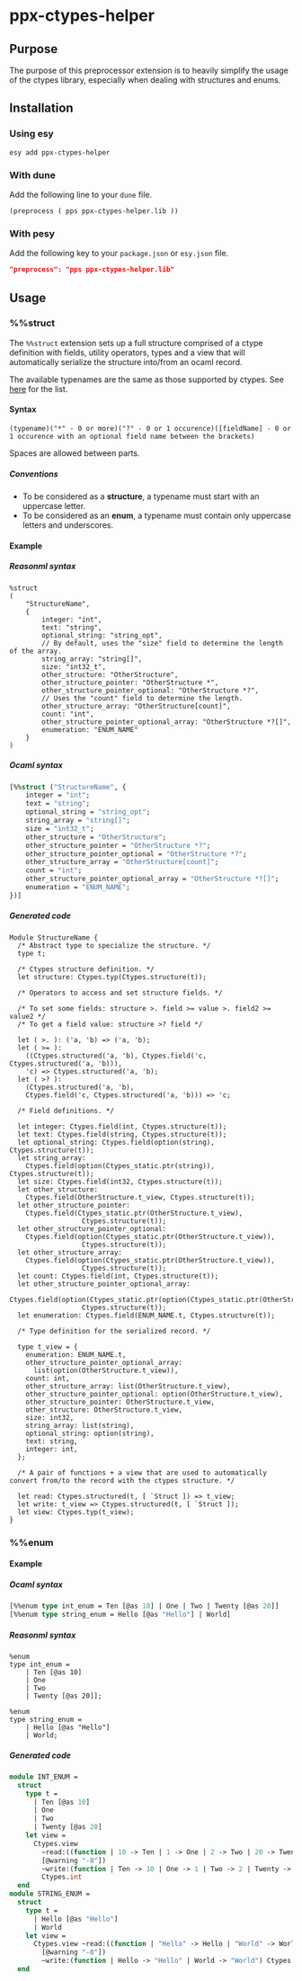 # ppx-ctypes-helper

## Purpose

The purpose of this preprocessor extension is to heavily simplify the usage of the ctypes library, especially when dealing with structures and enums.

## Installation

### Using esy

`esy add ppx-ctypes-helper`

### With dune

Add the following line to your `dune` file.

```
(preprocess ( pps ppx-ctypes-helper.lib ))
```

### With pesy

Add the following key to your `package.json` or `esy.json` file.

```json
"preprocess": "pps ppx-ctypes-helper.lib"
```

## Usage

### %%struct

The `%%struct` extension sets up a full structure comprised of a ctype definition with fields, utility operators, types and a view that will automatically serialize the structure into/from an ocaml record.

The available typenames are the same as those supported by ctypes. See [here](https://github.com/ocamllabs/ocaml-ctypes/blob/master/src/ctypes/ctypes_static.mli#L118) for the list.

#### Syntax

`(typename)("*" - 0 or more)("?" - 0 or 1 occurence)([fieldName] - 0 or 1 occurence with an optional field name between the brackets)`

Spaces are allowed between parts.

##### Conventions

- To be considered as a **structure**, a typename must start with an uppercase letter.
- To be considered as an **enum**, a typename must contain only uppercase letters and underscores.

#### Example

##### Reasonml syntax

```reasonml
%struct
(
    "StructureName",
    {
        integer: "int",
        text: "string",
        optional_string: "string_opt",
        // By default, uses the "size" field to determine the length  of the array.
        string_array: "string[]",
        size: "int32_t",
        other_structure: "OtherStructure",
        other_structure_pointer: "OtherStructure *",
        other_structure_pointer_optional: "OtherStructure *?",
        // Uses the "count" field to determine the length.
        other_structure_array: "OtherStructure[count]",
        count: "int",
        other_structure_pointer_optional_array: "OtherStructure *?[]",
        enumeration: "ENUM_NAME"
    }
)
```

##### Ocaml syntax

```ocaml
[%%struct ("StructureName", {
    integer = "int";
    text = "string";
    optional_string = "string_opt";
    string_array = "string[]";
    size = "int32_t";
    other_structure = "OtherStructure";
    other_structure_pointer = "OtherStructure *?";
    other_structure_pointer_optional = "OtherStructure *?";
    other_structure_array = "OtherStructure[count]";
    count = "int";
    other_structure_pointer_optional_array = "OtherStructure *?[]";
    enumeration = "ENUM_NAME";
})]
```

##### Generated code

```reasonml
Module StructureName {
  /* Abstract type to specialize the structure. */
  type t;

  /* Ctypes structure definition. */
  let structure: Ctypes.typ(Ctypes.structure(t));

  /* Operators to access and set structure fields. */

  /* To set some fields: structure >. field >= value >. field2 >= value2 */
  /* To get a field value: structure >? field */

  let ( >. ): ('a, 'b) => ('a, 'b);
  let ( >= ):
    ((Ctypes.structured('a, 'b), Ctypes.field('c, Ctypes.structured('a, 'b))),
    'c) => Ctypes.structured('a, 'b);
  let ( >? ):
    (Ctypes.structured('a, 'b),
    Ctypes.field('c, Ctypes.structured('a, 'b))) => 'c;

  /* Field definitions. */

  let integer: Ctypes.field(int, Ctypes.structure(t));
  let text: Ctypes.field(string, Ctypes.structure(t));
  let optional_string: Ctypes.field(option(string), Ctypes.structure(t));
  let string_array:
    Ctypes.field(option(Ctypes_static.ptr(string)), Ctypes.structure(t));
  let size: Ctypes.field(int32, Ctypes.structure(t));
  let other_structure:
    Ctypes.field(OtherStructure.t_view, Ctypes.structure(t));
  let other_structure_pointer:
    Ctypes.field(Ctypes_static.ptr(OtherStructure.t_view),
                  Ctypes.structure(t));
  let other_structure_pointer_optional:
    Ctypes.field(option(Ctypes_static.ptr(OtherStructure.t_view)),
                  Ctypes.structure(t));
  let other_structure_array:
    Ctypes.field(option(Ctypes_static.ptr(OtherStructure.t_view)),
                  Ctypes.structure(t));
  let count: Ctypes.field(int, Ctypes.structure(t));
  let other_structure_pointer_optional_array:
    Ctypes.field(option(Ctypes_static.ptr(option(Ctypes_static.ptr(OtherStructure.t_view)))),
                  Ctypes.structure(t));
  let enumeration: Ctypes.field(ENUM_NAME.t, Ctypes.structure(t));

  /* Type definition for the serialized record. */

  type t_view = {
    enumeration: ENUM_NAME.t,
    other_structure_pointer_optional_array:
      list(option(OtherStructure.t_view)),
    count: int,
    other_structure_array: list(OtherStructure.t_view),
    other_structure_pointer_optional: option(OtherStructure.t_view),
    other_structure_pointer: OtherStructure.t_view,
    other_structure: OtherStructure.t_view,
    size: int32,
    string_array: list(string),
    optional_string: option(string),
    text: string,
    integer: int,
  };

  /* A pair of functions + a view that are used to automatically convert from/to the record with the ctypes structure. */

  let read: Ctypes.structured(t, [ `Struct ]) => t_view;
  let write: t_view => Ctypes.structured(t, [ `Struct ]);
  let view: Ctypes.typ(t_view);
}
```

### %%enum

#### Example

##### Ocaml syntax

```ocaml
[%%enum type int_enum = Ten [@as 10] | One | Two | Twenty [@as 20]]
[%%enum type string_enum = Hello [@as "Hello"] | World]
```

##### Reasonml syntax

```reasonml
%enum
type int_enum =
    | Ten [@as 10]
    | One
    | Two
    | Twenty [@as 20]];

%enum
type string_enum =
    | Hello [@as "Hello"]
    | World;
```

##### Generated code

```ocaml
module INT_ENUM =
  struct
    type t =
      | Ten [@as 10]
      | One
      | Two
      | Twenty [@as 20]
    let view =
      Ctypes.view
        ~read:((function | 10 -> Ten | 1 -> One | 2 -> Two | 20 -> Twenty)
        [@warning "-8"])
        ~write:(function | Ten -> 10 | One -> 1 | Two -> 2 | Twenty -> 20)
        Ctypes.int
  end
module STRING_ENUM =
  struct
    type t =
      | Hello [@as "Hello"]
      | World
    let view =
      Ctypes.view ~read:((function | "Hello" -> Hello | "World" -> World)
        [@warning "-8"])
        ~write:(function | Hello -> "Hello" | World -> "World") Ctypes.string
  end
```